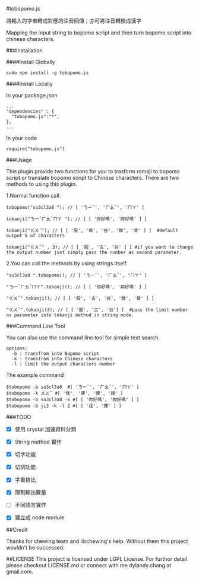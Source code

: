 #tobopomo.js

將輸入的字串轉成對應的注音回傳；亦可將注音轉換成漢字

Mapping the input string to bopomo script and then turn bopomo script into chinese characters.

###Installation

####Install Globally

```
sudo npm install -g tobopomo.js
```

####Install Locally

In your package.json 

```
...
"dependencies" : {
  "tobopomo.js":"*",
},
...
```

In your code

```
require("tobopomo.js")
```

###Usage

This plugin provide two functions for you to trasform romaji to bopomo script or translate bopomo script to Chinese characters.
There are two methods to using this plugin.

1.Normal function call.
```
tobopomo("su3cl3a8 "); // [ 'ㄋㄧˇ', 'ㄏㄠˇ', 'ㄇㄚ' ] 

tokanji("ㄋ一ˇㄏㄠˇㄇㄚ "); // [ [ '你好嗎', '妳好嗎' ] ] 

tokanji("ㄍㄨˇ"); // [ [ '股', '古', '谷', '鼓', '骨' ] ]  #default output 5 of characters

tokanji("ㄍㄨˇ" , 3); // [ [ '股', '古', '谷' ] ] #if you want to change the output number just simply pass the number as second parameter. 
```
2.You can call the methods by using strings itself.

```
"su3cl3a8 ".tobopomo(); // [ 'ㄋㄧˇ', 'ㄏㄠˇ', 'ㄇㄚ' ] 

"ㄋ一ˇㄏㄠˇㄇㄚ".tokanji(); // [ [ '你好嗎', '妳好嗎' ] ]

"ㄍㄨˇ".tokanji(); // [ [ '股', '古', '谷', '鼓', '骨' ] ] 

"ㄍㄨˇ".tokanji(3); // [ [ '股', '古', '谷'] ]  #pass the limit number as parameter into tokanji method in string mode.
```

###Command Line Tool

You can also use the command line tool for simple text search.

```
options:
  -b : transfrom into Bopomo script
  -k : transfrom into Chinese characters
  -l : limit the output characters number
```
The example command

```
$tobopomo -b su3cl3a8  #[ 'ㄋㄧˇ', 'ㄏㄠˇ', 'ㄇㄚ' ]
$tobopomo -k ㄨㄛˇ #[ '我', '捰', '婐', '婑' ]
$tobopomo -b su3cl3a8 -k #[ [ '你好嗎', '妳好嗎' ] ]
$tobopomo -b ji3 -k -l 2 #[ [ '我', '捰' ] ]
```

###TODO

- [x] 使用 crystal 加速資料分類
- [x] String method 實作
- [x] 切字功能
- [x] 切詞功能
- [x] 字重排比
- [x] 限制輸出數量 
- [ ] 不同語言實作
- [x] 建立成 node module 


##Credit

Thanks for chewing team and libchewing's help. Without them this project wouldn't be successed.

##LICENSE
This project is licensed under LGPL License. For furthor detail please checkout LICENSE.md or connect with me dylandy.chang at gmail.com.
